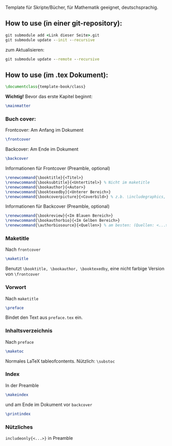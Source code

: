 Template für Skripte/Bücher, für Mathematik geeignet, deutschsprachig.

## How to use (in einer git-repository):
```bat
git submodule add <Link dieser Seite>.git
git submodule update --init --recursive
```
zum Aktualisieren:
```bat
git submodule update --remote --recursive
```

## How to use (im .tex Dokument):
```tex
\documentclass{template-book/class}
```

**Wichtig!** Bevor das erste Kapitel beginnt:
```tex
\mainmatter
```

### Buch cover:
Frontcover: Am Anfang im Dokument
```tex
\frontcover
```
Backcover: Am Ende im Dokument
```tex
\backcover
```
Informationen für Frontcover (Preamble, optional)
```tex
\renewcommand{\booktitle}{<Titel>}
\renewcommand{\booksubtitle}{<Untertitel>} % Nicht im maketitle
\renewcommand{\bookauthor}{<Autor>}
\renewcommand{\booktexedby}{<Unterer Bereich>}
\renewcommand{\bookcoverpicture}{<Coverbild>} % z.b. \includegraphics, Auch nicht im maketitle
```
Informationen für Backcover (Preamble, optional)
```tex
\renewcommand{\bookreview}{<Im Blauen Bereich>}
\renewcommand{\bookauthorbio}{<Im Gelben Bereich>}
\renewcommand{\authorbiosource}{<Quellen>} % am besten: (Quellen: <...>)
```

### Maketitle
Nach `frontcover`
```tex
\maketitle
```
Benutzt `\booktitle, \bookauthor, \booktexedby`, eine nicht farbige Version von `\frontcover`

### Vorwort
Nach `maketitle`
```tex
\preface
```
Bindet den Text aus `preface.tex` ein.

### Inhaltsverzeichnis
Nach `preface`
```tex
\maketoc
```
Normales LaTeX tableofcontents. Nützlich: `\substoc`

### Index
In der Preamble
```tex
\makeindex
```
und am Ende im Dokument vor `backcover`
```tex
\printindex
```

### Nützliches
`includeonly{<...>}` in Preamble